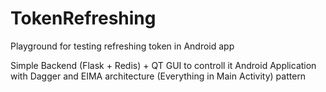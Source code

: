 # TokenRefreshing

Playground for testing refreshing token in Android app

Simple Backend (Flask + Redis) + QT GUI to controll it
Android Application with Dagger and EIMA architecture (Everything in Main Activity) pattern
